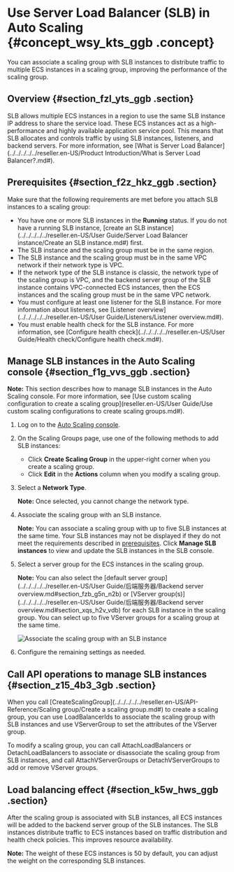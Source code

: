# Use Server Load Balancer \(SLB\) in Auto Scaling {#concept_wsy_kts_ggb .concept}

You can associate a scaling group with SLB instances to distribute traffic to multiple ECS instances in a scaling group, improving the performance of the scaling group.

## Overview {#section_fzl_yts_ggb .section}

SLB allows multiple ECS instances in a region to use the same SLB instance IP address to share the service load. These ECS instances act as a high-performance and highly available application service pool. This means that SLB allocates and controls traffic by using SLB instances, listeners, and backend servers. For more information, see [What is Server Load Balancer](../../../../../reseller.en-US/Product Introduction/What is Server Load Balancer?.md#).

## Prerequisites {#section_f2z_hkz_ggb .section}

Make sure that the following requirements are met before you attach SLB instances to a scaling group:

-   You have one or more SLB instances in the **Running** status. If you do not have a running SLB instance, [create an SLB instance](../../../../../reseller.en-US/User Guide/Server Load Balancer instance/Create an SLB instance.md#) first.
-   The SLB instance and the scaling group must be in the same region.
-   The SLB instance and the scaling group must be in the same VPC network if their network type is VPC.
-   If the network type of the SLB instance is classic, the network type of the scaling group is VPC, and the backend server group of the SLB instance contains VPC-connected ECS instances, then the ECS instances and the scaling group must be in the same VPC network.
-   You must configure at least one listener for the SLB instance. For more information about listeners, see [Listener overview](../../../../../reseller.en-US/User Guide/Listeners/Listener overview.md#).
-   You must enable health check for the SLB instance. For more information, see [Configure health check](../../../../../reseller.en-US/User Guide/Health check/Configure health check.md#).

## Manage SLB instances in the Auto Scaling console {#section_f1g_vvs_ggb .section}

**Note:** This section describes how to manage SLB instances in the Auto Scaling console. For more information, see [Use custom scaling configuration to create a scaling group](reseller.en-US/User Guide/Use custom scaling configurations to create scaling groups.md#).

1.  Log on to the [Auto Scaling console](https://partners-intl.console.aliyun.com/#/ess).
2.  On the Scaling Groups page, use one of the following methods to add SLB instances:
    -   Click **Create Scaling Group** in the upper-right corner when you create a scaling group.
    -   Click **Edit** in the **Actions** column when you modify a scaling group.
3.  Select a **Network Type**.

    **Note:** Once selected, you cannot change the network type.

4.  Associate the scaling group with an SLB instance.

    **Note:** You can associate a scaling group with up to five SLB instances at the same time. Your SLB instances may not be displayed if they do not meet the requirements described in [prerequisites](#section_f2z_hkz_ggb). Click **Manage SLB instances** to view and update the SLB instances in the SLB console.

5.  Select a server group for the ECS instances in the scaling group.

    **Note:** You can also select the [default server group](../../../../../reseller.en-US/User Guide/后端服务器/Backend server overview.md#section_fzb_g5n_n2b) or [VServer group\(s\)](../../../../../reseller.en-US/User Guide/后端服务器/Backend server overview.md#section_xqs_h2v_vdb) for each SLB instance in the scaling group. You can select up to five VServer groups for a scaling group at the same time.

    ![Associate the scaling group with an SLB instance](http://static-aliyun-doc.oss-cn-hangzhou.aliyuncs.com/assets/img/83706/154996210335588_en-US.png)

6.  Configure the remaining settings as needed.

## Call API operations to manage SLB instances {#section_z15_4b3_3gb .section}

When you call [CreateScalingGroup](../../../../../reseller.en-US/API-Reference/Scaling group/Create a scaling group.md#) to create a scaling group, you can use LoadBalancerIds to associate the scaling group with SLB instances and use VServerGroup to set the attributes of the VServer group.

To modify a scaling group, you can call AttachLoadBalancers or DetachLoadBalancers to associate or disassociate the scaling group from SLB instances, and call AttachVServerGroups or DetachVServerGroups to add or remove VServer groups.

## Load balancing effect {#section_k5w_hws_ggb .section}

After the scaling group is associated with SLB instances, all ECS instances will be added to the backend server group of the SLB instances. The SLB instances distribute traffic to ECS instances based on traffic distribution and health check policies. This improves resource availability.

**Note:** The weight of these ECS instances is 50 by default, you can adjust the weight on the corresponding SLB instances.

